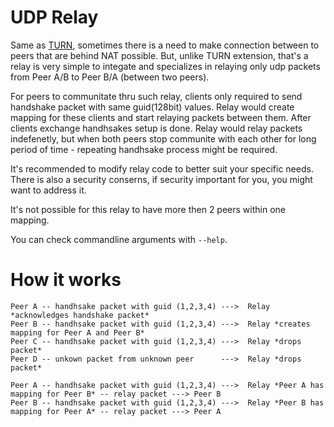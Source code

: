 # UDP Relay
Same as [TURN](https://datatracker.ietf.org/doc/html/rfc8656), sometimes there is a need to make connection between to peers that are behind NAT possible. But, unlike TURN extension, that's a relay is very simple to integate and specializes in relaying only udp packets from Peer A/B to Peer B/A (between two peers).

For peers to communitate thru such relay, clients only required to send handshake packet with same guid(128bit) values. Relay would create mapping for these clients and start relaying packets between them. After clients exchange handhsakes setup is done. Relay would relay packets indefenetly, but when both peers stop communite with each other for long period of time - repeating handhsake process might be required. 

It's recommended to modify relay code to better suit your specific needs. There is also a security conserns, if security important for you, you might want to address it.

It's not possible for this relay to have more then 2 peers within one mapping.

You can check commandline arguments with `--help`.

# How it works

```
Peer A -- handhsake packet with guid (1,2,3,4) --->  Relay *acknowledges handshake packet*
Peer B -- handhsake packet with guid (1,2,3,4) --->  Relay *creates mapping for Peer A and Peer B*
Peer C -- handhsake packet with guid (1,2,3,4) --->  Relay *drops packet*
Peer D -- unkown packet from unknown peer      --->  Relay *drops packet* 

Peer A -- handhsake packet with guid (1,2,3,4) --->  Relay *Peer A has mapping for Peer B* -- relay packet ---> Peer B
Peer B -- handhsake packet with guid (1,2,3,4) --->  Relay *Peer B has mapping for Peer A* -- relay packet ---> Peer A
```
